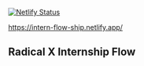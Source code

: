 [![Netlify Status](https://api.netlify.com/api/v1/badges/52d09994-916b-4a1e-b365-16c7545d4dcc/deploy-status)](https://app.netlify.com/sites/intern-flow-ship/deploys)

https://intern-flow-ship.netlify.app/

## Radical X Internship Flow


